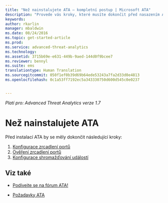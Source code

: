 ```yaml
---
title: "Než nainstalujete ATA – kompletní postup | Microsoft ATA"
description: "Provede vás kroky, které musíte dokončit před nasazením ATA."
keywords: 
author: rkarlin
manager: mbaldwin
ms.date: 08/24/2016
ms.topic: get-started-article
ms.prod: 
ms.service: advanced-threat-analytics
ms.technology: 
ms.assetid: 3715b69e-e631-449b-9aed-144d0f9bcee7
ms.reviewer: bennyl
ms.suite: ems
translationtype: Human Translation
ms.sourcegitcommit: 050f1ef0b39d69b64ede53243a7fa2d33d0e4813
ms.openlocfilehash: 0c1a53ff7192ec5a343330750d600d545c0e0237


---
```


*Platí pro: Advanced Threat Analytics verze 1.7*



# Než nainstalujete ATA

Před instalací ATA by se měly dokončit následující kroky:

1. [Konfigurace zrcadlení portů](configure-port-mirroring.md)
2. [Ověření zrcadlení portů](validate-port-mirroring.md)
3. [Konfigurace shromažďování událostí](configure-event-collection.md)



## Viz také

- [Podívejte se na fórum ATA!](https://social.technet.microsoft.com/Forums/security/home?forum=mata)

- [Požadavky ATA](/advanced-threat-analytics/plan-design/ata-prerequisites)




<!--HONumber=Aug16_HO5-->


